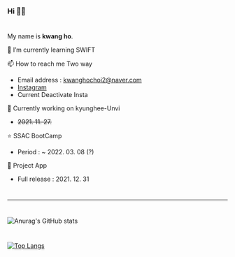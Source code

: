 ### Hi 👋😃
#
 My name is **kwang ho**.

🌱 I’m currently learning SWIFT 

📫 How to reach me Two way
+ Email address : <kwanghochoi2@naver.com>
+ [Instagram](https://www.instagram.com/choi_lautner_jacob/)
+ Current Deactivate Insta

🔭 Currently working on kyunghee-Unvi
+ ~~2021. 11. 27.~~

⭐ SSAC BootCamp
+ Period : ~ 2022. 03. 08 (?)

🔧 Project App
+ Full release : 2021. 12. 31
#
***
#
![Anurag's GitHub stats](https://github-readme-stats.vercel.app/api?username=Lautner-kwangho&show_icons=true&theme=great-gatsby&align=center)
#
[![Top Langs](https://github-readme-stats.vercel.app/api/top-langs/?username=Lautner-kwangho&layout=compact)](https://github.com/Lautner-kwangho/github-readme-stats)
#
<!--
**Lautner-kwangho/Lautner-kwangho** is a ✨ _special_ ✨ repository because its `README.md` (this file) appears on your GitHub profile.

Here are some ideas to get you started:

- 🔭 I’m currently working on ...
- 🌱 I’m currently learning ...
- 👯 I’m looking to collaborate on ...
- 🤔 I’m looking for help with ...
- 💬 Ask me about ...
- 📫 How to reach me: ...
- 😄 Pronouns: ...
- ⚡ Fun fact: ...
-->
